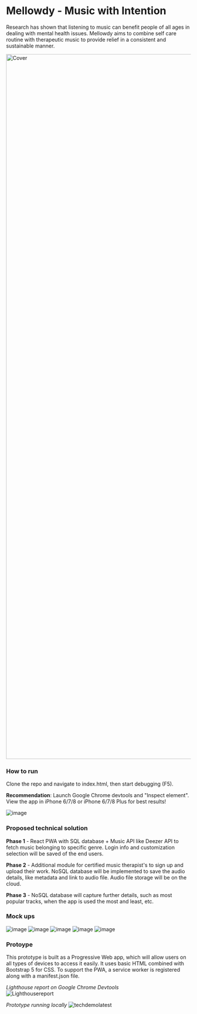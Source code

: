 # Mellowdy - Music with Intention

Research has shown that listening to music can benefit people of all ages in dealing with mental health issues. Mellowdy aims to combine self care routine with therapeutic music to provide relief in a consistent and sustainable manner.  

<img width="1920" alt="Cover" src="https://user-images.githubusercontent.com/65660274/173217156-313b98c9-98b4-4c17-9a8c-8a0a3f9edeef.png">

### How to run

Clone the repo and navigate to index.html, then start debugging (F5). 

**Recommendation**: Launch Google Chrome devtools and "Inspect element". View the app in iPhone 6/7/8 or iPhone 6/7/8 Plus for best results!

![image](https://user-images.githubusercontent.com/65660274/173230945-cabafce0-2616-40b0-a602-88e0e1a5215f.png)

### Proposed technical solution

**Phase 1** - React PWA with SQL database + Music API like Deezer API to fetch music belonging to specific genre. Login info and customization selection will be saved of the end users. 

**Phase 2** - Additional module for certified music therapist's to sign up and upload their work. NoSQL database will be implemented to save the audio details, like metadata and link to audio file. Audio file storage will be on the cloud. 

**Phase 3** - NoSQL database will capture further details, such as most popular tracks, when the app is used the most and least, etc.  

### Mock ups

![image](https://user-images.githubusercontent.com/65660274/173217457-a24eb07e-75cc-463a-95bf-48ec33ab0787.png)
![image](https://user-images.githubusercontent.com/65660274/173217474-af86c5b4-490b-4dcf-b269-93e6e35c9cca.png)
![image](https://user-images.githubusercontent.com/65660274/173217493-b918f0ae-332b-42fa-aade-db0fb8fd26bc.png)
![image](https://user-images.githubusercontent.com/65660274/173217504-e172f847-c844-4d23-a5df-39592a9df9ac.png)
![image](https://user-images.githubusercontent.com/65660274/173217515-99c811ad-7dee-4cc9-9344-680f3926be12.png)


### Protoype
This prototype is built as a Progressive Web app, which will allow users on all types of devices to access it easily. It uses basic HTML combined with Bootstrap 5 for CSS. To support the PWA, a service worker is registered along with a manifest.json file. 

*Lighthouse report on Google Chrome Devtools*
<br>
![Lighthousereport](https://user-images.githubusercontent.com/65660274/173217090-6503144a-2d9c-4941-98b0-f6f72b8d9308.JPG) 

*Prototype running locally*
![techdemolatest](https://user-images.githubusercontent.com/65660274/173217036-f2bc3de4-17c0-45ca-ac00-ec24525f282d.gif) 

